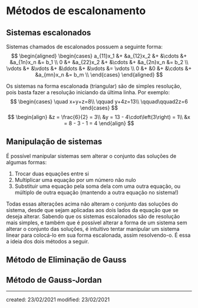 # Métodos de escalonamento
## Sistemas escalonados
Sistemas chamados de escalonados possuem a seguinte forma:
$$
\begin{aligned}
\begin{cases}
    a_{11}x_1 &+ &a_{12}x_2 &+ &\cdots &+ &a_{1n}x_n &= b_1 \\
    0 &+ &a_{22}x_2 &+ &\cdots &+ &a_{2n}x_n &= b_2 \\
    \vdots &+ &\vdots &+ &\ddots &+ &\vdots &= \vdots \\
    0 &+ &0 &+ &\cdots &+ &a_{mn}x_n &= b_m \\
\end{cases}
\end{aligned}
$$

Os sistemas na forma escalonada (triangular) são de simples resolução, pois basta fazer a resolução  iniciando da última linha. Por exemplo:
$$
  \begin{cases}
  \quad x+y+z=8\\
  \qquad y+4z=13\\
  \qquad\qquad2z=6
  \end{cases}
$$
$$
\begin{align}
  &z = \frac{6}{2} = 3\\
  &y = 13 - 4\cdot\left(3\right) = 1\\
  &x = 8 - 3 - 1 = 4
\end{align}
$$

## Manipulação de sistemas
É possível manipular sistemas sem alterar o conjunto das soluções de algumas formas:
1. Trocar duas equações entre si
2. Multiplicar uma equação por um número não nulo
3. Substituir uma equação pela soma dela com uma outra equação, ou múltiplo de outra equação (mantendo a outra equação no sistema!)

Todas essas alterações acima não alteram o conjunto das soluções do sistema, desde que sejam aplicadas aos dois lados da equação que se deseja alterar. 
Sabendo que os sistemas escalonados são de resolução mais simples, e também que é possível alterar a forma de um sistema sem alterar o conjunto das soluções, é intuitivo tentar manipular um sistema linear para colocá-lo em sua forma escalonada, assim resolvendo-o. É essa a ideia dos dois métodos a seguir.

## Método de Eliminação de Gauss
## Método de Gauss-Jordan

---

created: 23/02/2021
modified: 23/02/2021